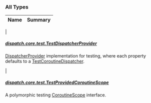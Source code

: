 

### All Types

| Name | Summary |
|---|---|
|

##### [dispatch.core.test.TestDispatcherProvider](../dispatch.core.test/-test-dispatcher-provider/index.md)

[DispatcherProvider](https://rbusarow.github.io/Dispatch/dispatch-core/dispatch.core/-dispatcher-provider/index.md) implementation for testing, where each property defaults to a [TestCoroutineDispatcher](https://kotlin.github.io/kotlinx.coroutines/kotlinx-coroutines-test/kotlinx.coroutines.test/-test-coroutine-dispatcher/index.html).


|

##### [dispatch.core.test.TestProvidedCoroutineScope](../dispatch.core.test/-test-provided-coroutine-scope/index.md)

A polymorphic testing [CoroutineScope](https://kotlin.github.io/kotlinx.coroutines/kotlinx-coroutines-core/kotlinx.coroutines/-coroutine-scope/index.html) interface.


